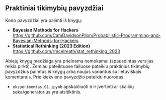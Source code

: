 ## Praktiniai tikimybių pavyzdžiai 

Kodo pavyzdžiai yra paiimti iš knygų:

* **Bayesian Methods for Hackers** https://github.com/CamDavidsonPilon/Probabilistic-Programming-and-Bayesian-Methods-for-Hackers
* **Statistical Rethinking (2023 Edition)** https://github.com/rmcelreath/stat_rethinking_2023

Abiejų knygų medžiaga yra prieinama nemokamai (spausdintas versijas reikia pirkti). Žemiau pateiktuose failuose pateikiu praktinius tikimybių pavyzdžius paimtus iš knygų arba naujus variantus su lietuviškais komentarais. Prie kiekvieno pavyzdžio pateikiu nuorodas.

* `eksperimentas_01.ipynb` apskaičiuoti &pi; ir įvertinti ar skaičių seka/generatorius yra atsitiktinis.